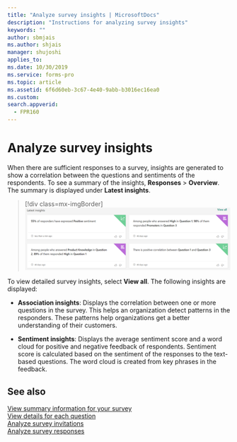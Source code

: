 ```yaml
---
title: "Analyze survey insights | MicrosoftDocs"
description: "Instructions for analyzing survey insights"
keywords: ""
author: sbmjais
ms.author: shjais
manager: shujoshi
applies_to: 
ms.date: 10/30/2019
ms.service: forms-pro
ms.topic: article
ms.assetid: 6f6d60eb-3c67-4e40-9abb-b3016ec16ea0
ms.custom: 
search.appverid:
  - FPR160
---
```


# Analyze survey insights

When there are sufficient responses to a survey, insights are generated to show a correlation between the questions and sentiments of the respondents. To see a summary of the insights, **Responses** &gt; **Overview**. The summary is displayed under **Latest insights**.

> [!div class=mx-imgBorder]
> ![view survey insights](media/survey-insights.png "View survey insights")  

To view detailed survey insights, select **View all**. The following insights are displayed:

- **Association insights**: Displays the correlation between one or more questions in the survey. This helps an organization detect patterns in the responders. These patterns help organizations get a better understanding of their customers.

- **Sentiment insights**: Displays the average sentiment score and a word cloud for positive and negative feedback of respondents. Sentiment score is calculated based on the sentiment of the responses to the text-based questions. The word cloud is created from key phrases in the feedback.

## See also

[View summary information for your survey](view-summary-information.md)<br>
[View details for each question](view-details-each-question.md)<br>
[Analyze survey invitations](analyze-survey-invitations.md)<br>
[Analyze survey responses](analyze-survey-responses.md)<br>
